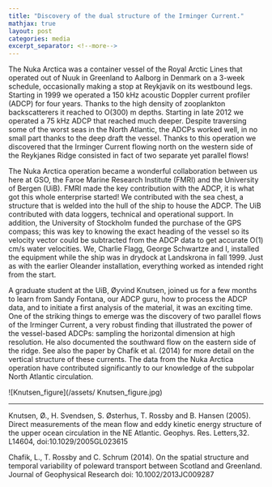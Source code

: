 ```yaml
---
title: "Discovery of the dual structure of the Irminger Current."
mathjax: true
layout: post
categories: media
excerpt_separator: <!--more-->
---
```


The Nuka Arctica was a container vessel of the Royal Arctic Lines that operated out of Nuuk in Greenland to Aalborg in Denmark on a 3-week schedule, occasionally making a stop at Reykjavik on its westbound legs. Starting in 1999 we operated a 150 kHz acoustic Doppler current profiler (ADCP) for four years. Thanks to the high density of zooplankton backscatterers it reached to O(300) m depths. Starting in late 2012 we operated a 75 kHz ADCP that reached much deeper. Despite traversing some of the worst seas in the North Atlantic, the ADCPs worked well, in no small part thanks to the deep draft the vessel. Thanks to this operation we discovered that the Irminger Current flowing north on the western side of the Reykjanes Ridge consisted in fact of two separate yet parallel flows! 
<!--more-->

The Nuka Arctica operation became a wonderful collaboration between us here at GSO, the Faroe Marine Research Institute (FMRI) and the University of Bergen (UiB). FMRI made the key contribution with the ADCP, it is what got this whole enterprise started! We contributed with the sea chest, a structure that is welded into the hull of the ship to house the ADCP. The UiB contributed with data loggers, technical and operational support. In addition, the University of Stockholm funded the purchase of the GPS compass; this was key to knowing the exact heading of the vessel so its velocity vector could be subtracted from the ADCP data to get accurate O(1) cm/s water velocities. We, Charlie Flagg, George Schwartze and I, installed the equipment while the ship was in drydock at Landskrona in fall 1999. Just as with the earlier Oleander installation, everything worked as intended right from the start. 

A graduate student at the UiB, Øyvind Knutsen, joined us for a few months to learn from Sandy Fontana, our ADCP guru, how to process the ADCP data, and to initiate a first analysis of the material, it was an exciting time. One of the striking things to emerge was the discovery of two parallel flows of the Irminger Current, a very robust finding that illustrated the power of the vessel-based ADCPs: sampling the horizontal dimension at high resolution. He also documented the southward flow on the eastern side of the ridge. See also the paper by Chafik et al. (2014) for more detail on the vertical structure of these currents. The data from the Nuka Arctica operation have contributed significantly to our knowledge of the subpolar North Atlantic circulation. 

![Knutsen_figure](/assets/ Knutsen_figure.jpg)

- - - - -
Knutsen, Ø., H. Svendsen, S. Østerhus, T. Rossby and B. Hansen (2005). Direct measurements of the mean flow and eddy kinetic energy structure of the upper ocean circulation in the NE Atlantic. Geophys. Res. Letters,32. L14604, doi:10.1029/2005GL023615

Chafik, L., T. Rossby and C. Schrum (2014). On the spatial structure and temporal variability of poleward transport between Scotland and Greenland. Journal of Geophysical Research doi: 10.1002/2013JC009287
